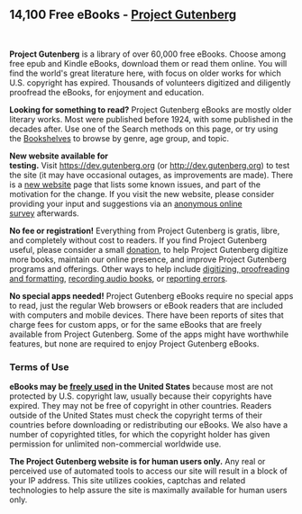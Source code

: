 <h2 class="firstHeading">14,100 Free eBooks - <a href="https://www.gutenberg.org/">Project Gutenberg</a></h2>
<p>&nbsp;</p>
<p><strong>Project Gutenberg</strong>&nbsp;is a library of over 60,000 free eBooks. Choose among free epub and Kindle eBooks, download them or read them online. You will find the world's great literature here, with focus on older works for which U.S. copyright has expired. Thousands of volunteers digitized and diligently proofread the eBooks, for enjoyment and education.</p>
<p><strong>Looking for something to read?</strong>&nbsp;Project Gutenberg eBooks are mostly older literary works. Most were published before 1924, with some published in the decades after. Use one of the Search methods on this page, or try using the&nbsp;<a title="Category:Bookshelf" href="https://www.gutenberg.org/wiki/Category:Bookshelf">Bookshelves</a>&nbsp;to browse by genre, age group, and topic.</p>
<p><strong>New website available for testing.</strong>&nbsp;Visit&nbsp;<a class="external free" href="https://dev.gutenberg.org/" rel="nofollow">https://dev.gutenberg.org</a>&nbsp;(or&nbsp;<a class="external free" href="http://dev.gutenberg.org/" rel="nofollow">http://dev.gutenberg.org</a>) to test the site (it may have occasional outages, as improvements are made). There is a&nbsp;<a class="external text" href="https://dev.gutenberg.org/help/new_website" rel="nofollow">new website</a>&nbsp;page that lists some known issues, and part of the motivation for the change. If you visit the new website, please consider providing your input and suggestions via an&nbsp;<a class="external text" href="https://docs.google.com/forms/d/e/1FAIpQLSdY8XVj8n5CVpo3Dref2mkiqnK2jmeBJBF0IKntupuxcEeK4g/viewform" rel="nofollow">anonymous online survey</a>&nbsp;afterwards.</p>
<p><strong>No fee or registration!</strong>&nbsp;Everything from Project Gutenberg is gratis, libre, and completely without cost to readers. If you find Project Gutenberg useful, please consider a small&nbsp;<a title="Gutenberg:Project Gutenberg Needs Your Donation" href="https://www.gutenberg.org/wiki/Gutenberg:Project_Gutenberg_Needs_Your_Donation">donation</a>, to help Project Gutenberg digitize more books, maintain our online presence, and improve Project Gutenberg programs and offerings. Other ways to help include&nbsp;<a class="external text" href="https://www.pgdp.net/" rel="nofollow">digitizing, proofreading and formatting</a>,&nbsp;<a class="external text" href="https://librivox.org/" rel="nofollow">recording audio books</a>, or&nbsp;<a title="Gutenberg:Contact Information" href="https://www.gutenberg.org/wiki/Gutenberg:Contact_Information#Electronic_Mail">reporting errors</a>.</p>
<p><strong>No special apps needed!</strong>&nbsp;Project Gutenberg eBooks require no special apps to read, just the regular Web browsers or eBook readers that are included with computers and mobile devices. There have been reports of sites that charge fees for custom apps, or for the same eBooks that are freely available from Project Gutenberg. Some of the apps might have worthwhile features, but none are required to enjoy Project Gutenberg eBooks.</p>
<h3><span id="Terms_of_Use" class="mw-headline">Terms of Use</span></h3>
<div class="boxed shaded">
<p><strong>eBooks may be&nbsp;<a title="Gutenberg:No Cost or Freedom?" href="https://www.gutenberg.org/wiki/Gutenberg:No_Cost_or_Freedom%3F">freely used</a>&nbsp;in the United States</strong>&nbsp;because most are not protected by U.S. copyright law, usually because their copyrights have expired. They may not be free of copyright in other countries. Readers outside of the United States must check the copyright terms of their countries before downloading or redistributing our eBooks. We also have a number of copyrighted titles, for which the copyright holder has given permission for unlimited non-commercial worldwide use.</p>
</div>
<div class="boxed shaded">
<p><strong>The Project Gutenberg website is for human users only.</strong>&nbsp;Any real or perceived use of automated tools to access our site will result in a block of your IP address. This site utilizes cookies, captchas and related technologies to help assure the site is maximally available for human users only.</p>
</div>
